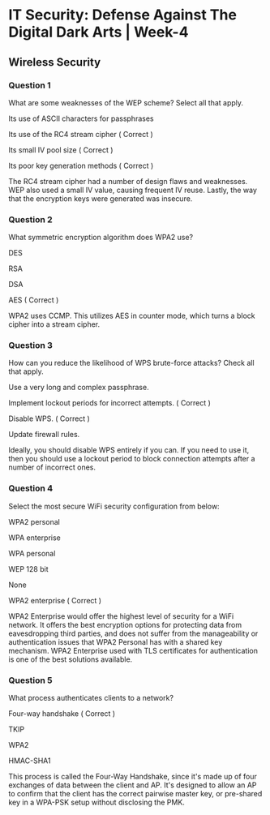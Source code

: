 # IT Security: Defense Against The Digital Dark Arts | Week-4

## Wireless Security

### Question 1

What are some weaknesses of the WEP scheme? Select all that apply. 

Its use of ASCII characters for passphrases 

Its use of the RC4 stream cipher ( Correct )

Its small IV pool size ( Correct )

Its poor key generation methods  ( Correct )

The RC4 stream cipher had a number of design flaws and weaknesses. WEP also used a small IV value, causing frequent IV reuse. Lastly, the way that the encryption keys were generated was insecure.


### Question 2

What symmetric encryption algorithm does WPA2 use? 

DES 

RSA

DSA

AES ( Correct )

WPA2 uses CCMP. This utilizes AES in counter mode, which turns a block cipher into a stream cipher.


### Question 3

How can you reduce the likelihood of WPS brute-force attacks? Check all that apply. 

Use a very long and complex passphrase. 

Implement lockout periods for incorrect attempts.  ( Correct )

Disable WPS. ( Correct )

Update firewall rules.

Ideally, you should disable WPS entirely if you can. If you need to use it, then you should use a lockout period to block connection attempts after a number of incorrect ones.


### Question 4

Select the most secure WiFi security configuration from below: 

WPA2 personal 

WPA enterprise

WPA personal 

WEP 128 bit 

None

WPA2 enterprise ( Correct )

WPA2 Enterprise would offer the highest level of security for a WiFi network. It offers the best encryption options for protecting data from eavesdropping third parties, and does not suffer from the manageability or authentication issues that WPA2 Personal has with a shared key mechanism. WPA2 Enterprise used with TLS certificates for authentication is one of the best solutions available.


### Question 5

What process authenticates clients to a network?

Four-way handshake ( Correct )

TKIP

WPA2

HMAC-SHA1

This process is called the Four-Way Handshake, since it's made up of four exchanges of data between the client and AP. It's designed to allow an AP to confirm that the client has the correct pairwise master key, or pre-shared key in a WPA-PSK setup without disclosing the PMK. 